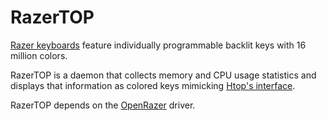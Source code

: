 # RazerTOP

[Razer keyboards](https://www.razer.com/ca-en/gaming-keyboards) feature individually
programmable backlit keys with 16 million colors.

RazerTOP is a daemon that collects memory and CPU usage statistics and displays that
information as colored keys mimicking [Htop's interface](https://hisham.hm/htop/).

RazerTOP depends on the [OpenRazer](https://github.com/openrazer/openrazer) driver.
